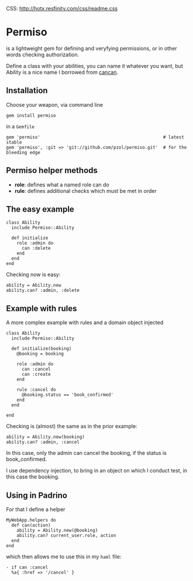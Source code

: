 CSS: http://hotx.resfinity.com/css/readme.css

# Permiso
is a lightweight gem for defining and veryfying permissions, or in other words checking authorization.


Define a class with your abilities, you can name it whatever you want, but Ability is a nice name I borrowed from [cancan](https://github.com/ryanb/cancan).

## Installation
Choose your weapon, via command line

    gem install permiso

in a `Gemfile`

    gem 'permiso'                                               # latest stable
    gem 'permiso', :git => 'git://github.com/pzol/permiso.git'  # for the bleeding edge


## Permiso helper methods

* **role**: defines what a named role can do
* **rule**: defines additional checks which must be met in order 

## The easy example

    class Ability
      include Permiso::Ability
      
      def initialize
        role :admin do
          can :delete
        end
      end
    end

Checking now is easy:

    ability = Ability.new
    ability.can? :admin, :delete

## Example with rules
A more complex example with rules and a domain object injected

    class Ability
      include Permiso::Ability

      def initialize(booking)
        @booking = booking

        role :admin do
          can :cancel
          can :create
        end

        rule :cancel do
          @booking.status == 'book_confirmed'
        end
      end

    end

Checking is (almost) the same as in the prior example:

    ability = Ability.new(booking)
    ability.can? :admin, :cancel

In this case, only the admin can cancel the booking, if the status is book_confirmed.

I use dependency injection, to bring in an object on which I conduct test, in this case the booking.

## Using in Padrino
For that I define a helper

    MyWebApp.helpers do
      def can(action)
        ability = Ability.new(@booking)
        ability.can? current_user.role, action
      end
    end

which then allows me to use this in my `haml` file:

    - if can :cancel
      %a{ :href => '/cancel' }



